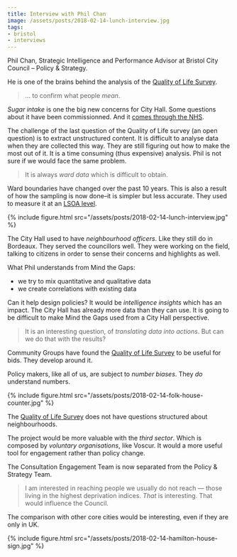 ```yaml
---
title: Interview with Phil Chan
image: /assets/posts/2018-02-14-lunch-interview.jpg
tags:
- bristol
- interviews
---
```


Phil Chan, Strategic Intelligence and Performance Advisor at Bristol City Council – Policy & Strategy.

He is one of the brains behind the analysis of the [Quality of Life Survey][].

> … to confirm what people _mean_.

_Sugar intake_ is one the big new concerns for City Hall. Some questions about it have been commissionned. And it [comes through the NHS](https://www.england.nhs.uk/sugar-action/).

The challenge of the last question of the Quality of Life survey (an open question) is to extract unstructured content. It is difficult to analyse data when they are collected this way. They are still figuring out how to make the most out of it. It is a time consuming (thus expensive) analysis. Phil is not sure if we would face the same problem.

> It is always _ward data_ which is difficult to obtain.

Ward boundaries have changed over the past 10 years. This is also a result of how the sampling is now done–it is simpler but less accurate. They used to measure it at an [LSOA level](https://en.wikipedia.org/wiki/ONS_coding_systems).

{% include figure.html src="/assets/posts/2018-02-14-lunch-interview.jpg" %}


The City Hall used to have _neighbourhood officers_. Like they still do in Bordeaux. They served the councillors well. They were working on the field, talking to citizens in order to sense their concerns and highlights as well.

What Phil understands from Mind the Gaps:

- we try to mix quantitative and qualitative data
- we create correlations with existing data

Can it help design policies? It would be _intelligence insights_ which has an impact. The City Hall has already more data than they can use. It is going to be difficult to make Mind the Gaps used from a City Hall perspective.

> It is an interesting question, of _translating data into actions_. But can we do that with the results?

Community Groups have found the [Quality of Life Survey][] to be useful for bids. They develop around it.

Policy makers, like all of us, are subject to _number biases_. They _do_ understand numbers.

{% include figure.html src="/assets/posts/2018-02-14-folk-house-counter.jpg" %}


The [Quality of Life Survey][] does not have questions structured about neighbourhoods.

The project would be more valuable with the _third sector_. Which is composed by _voluntary organisations_, like Voscur. It would a more useful tool for engagement rather than policy change.

The Consultation Engagement Team is now separated from the Policy & Strategy Team.

> I am interested in reaching people we usually do not reach — those living in the highest deprivation indices. _That_ is interesting. That would influence the Council.

The comparison with other core cities would be interesting, even if they are only in UK.

{% include figure.html src="/assets/posts/2018-02-14-hamilton-house-sign.jpg" %}



[Quality of Life Survey]: https://www.bristol.gov.uk/statistics-census-information/the-quality-of-life-in-bristol
